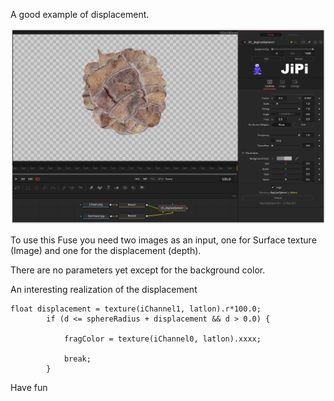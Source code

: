 

<!-- +++ DO NOT REMOVE THIS COMMENT +++ DO NOT ADD OR EDIT ANY TEXT BEFORE THIS LINE +++ IT WOULD BE A REALLY BAD IDEA +++ -->

A good example of displacement.

[![screenshot](RayCastSphere_screenshot.png "RayCastSphere.fuse in DaVinci Resolve")](https://github.com/nmbr73/Shadertoys/blob/main/PlanetShader/RayCastSphere.fuse)

To use this Fuse you need two images as an input, one for Surface texture (Image) and one for the displacement (depth).

There are no parameters yet except for the background color.

An interesting realization of the displacement

```
float displacement = texture(iChannel1, latlon).r*100.0;
        if (d <= sphereRadius + displacement && d > 0.0) {

            fragColor = texture(iChannel0, latlon).xxxx;

            break;
        }
```

Have fun

<!-- +++ DO NOT REMOVE THIS COMMENT +++ DO NOT EDIT ANY TEXT THAT COMES AFTER THIS LINE +++ TRUST ME: JUST DON'T DO IT +++ -->

